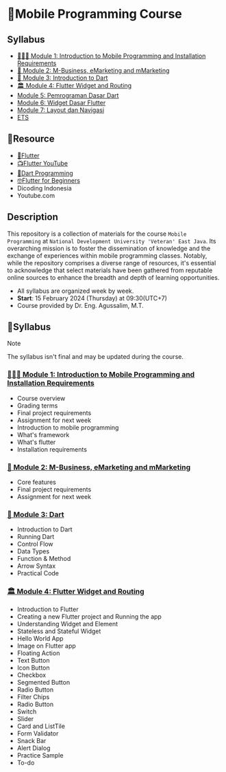 # 📱Mobile Programming Course

## Syllabus
* [🙋🏻‍♂️ Module 1: Introduction to Mobile Programming and Installation Requirements](#-module-1-introduction-to-mobile-programming-and-installation-requirements)
* [📱 Module 2: M-Business, eMarketing and mMarketing](#-module-2-m-business-emarketing-and-mmarketing)
* [🎯 Module 3: Introduction to Dart](#-module-3-dart)
* [🏛️ Module 4: Flutter Widget and Routing](#--module-4-flutter-widget-and-routing)
* [Module 5: Pemrograman Dasar Dart]()
* [Module 6: Widget Dasar Flutter]()
* [Module 7: Layout dan Navigasi]()
* [ETS]()

## 🔗Resource
- [📱Flutter](https://docs.flutter.dev/cookbook)
- [📺Flutter YouTube](https://www.youtube.com/flutterdev)
- [🎯Dart Programming](https://dart.dev/guides/language/language-tour)
- [🤓Flutter for Beginners](https://github.com/PacktPublishing/Flutter-for-Beginners-Second-Edition)
- Dicoding Indonesia
- Youtube.com


## Description
This repository is a collection of materials for the course `Mobile Programming` at `National Development University 'Veteran' East Java`. Its overarching mission is to foster the dissemination of knowledge and the exchange of experiences within mobile programming classes. Notably, while the repository comprises a diverse range of resources, it's essential to acknowledge that select materials have been gathered from reputable online sources to enhance the breadth and depth of learning opportunities.
- All syllabus are organized week by week.
- **Start**: 15 February 2024 (Thursday) at 09:30(UTC+7)
- Course provided by Dr. Eng. Agussalim, M.T.

## 📔Syllabus
> [!NOTE] 
> The syllabus isn't final and may be updated during the course.

### [🙋🏻‍♂️ Module 1: Introduction to Mobile Programming and Installation Requirements](01-intro-to-mobile/)
- Course overview
- Grading terms
- Final project requirements
- Assignment for next week
- Introduction to mobile programming
- What's framework
- What's flutter
- Installation requirements

### [📱 Module 2: M-Business, eMarketing and mMarketing](02-business-mobile/)
- Core features
- Final project requirements
- Assignment for next week

### [🎯 Module 3: Dart](03-dart-flutter/)
- Introduction to Dart
- Running Dart
- Control Flow
- Data Types
- Function & Method
- Arrow Syntax
- Practical Code

### [🏛️ Module 4: Flutter Widget and Routing](04-widget/)
- Introduction to Flutter
- Creating a new Flutter project and Running the app
- Understanding Widget and Element
- Stateless and Stateful Widget
- Hello World App
- Image on Flutter app
- Floating Action
- Text Button
- Icon Button
- Checkbox
- Segmented Button
- Radio Button
- Filter Chips
- Radio Button
- Switch
- Slider
- Card and ListTile
- Form Validator
- Snack Bar
- Alert Dialog
- Practice Sample
- To-do

